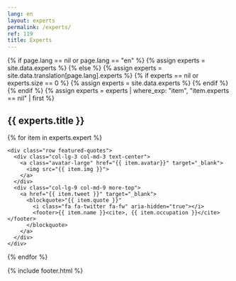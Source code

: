 ```yaml
---
lang: en
layout: experts
permalink: /experts/
ref: 119
title: Experts
---
```


{% if page.lang == nil or page.lang == "en" %}
        {% assign experts = site.data.experts %}
{% else %}
        {% assign experts = site.data.translation[page.lang].experts %}
        {% if experts == nil or experts.size == 0 %}
                {% assign experts = site.data.experts %}
        {% endif %}
{% endif %}
{% assign experts = experts | where_exp: "item", "item.experts == nil" | first %}

<div class="home-content container">
  <div class="row more-top">
    <div class="col-lg-12 col-md-12">
      <h2 class="text-center"><i class="fa fa-quote-left"></i> {{ experts.title }}</h2>
    </div>
  </div>
  <div class="white-box more-bottom">

{% for item in experts.expert %}

    <div class="row featured-quotes">
      <div class="col-lg-3 col-md-3 text-center">
        <a class="avatar-large" href="{{ item.avatar}}" target="_blank">
          <img src="{{ item.img }}">
        </a>
      </div>
      <div class="col-lg-9 col-md-9 more-top">
        <a href="{{ item.tweet }}" target="_blank">
          <blockquote>"{{ item.quote }}"
            <i class="fa fa-twitter fa-fw" aria-hidden="true"></i>
            <footer>{{ item.name }}<cite>, {{ item.occupation }}</cite></footer>
          </blockquote>
        </a>
      </div>
    </div>

{% endfor %}
  </div>
  {% include footer.html %}
</div>
